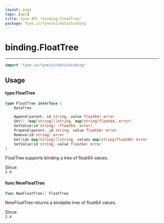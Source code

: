 ```yaml
---
layout: page
tags: [api]
title: Fyne API "binding.FloatTree"
package: fyne.io/fyne/v2/data/binding
---
```


# binding.FloatTree
---
```go
import "fyne.io/fyne/v2/data/binding"
```

## Usage

#### type FloatTree

```go
type FloatTree interface {
	DataTree

	Append(parent, id string, value float64) error
	Get() (map[string][]string, map[string]float64, error)
	GetValue(id string) (float64, error)
	Prepend(parent, id string, value float64) error
	Remove(id string) error
	Set(ids map[string][]string, values map[string]float64) error
	SetValue(id string, value float64) error
}
```

FloatTree supports binding a tree of float64 values.


<div class="since">Since: <code>
2.4</code></div>

#### func  NewFloatTree

```go
func NewFloatTree() FloatTree
```
NewFloatTree returns a bindable tree of float64 values.


<div class="since">Since: <code>
2.4</code></div>

